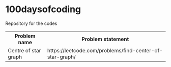# 100daysofcoding
Repository for the codes
<table>
  <tr>
    <th>Problem name</th>
    <th>Problem statement</th>
  </tr>
  <tr>
    <td>Centre of star graph</td>
    <td>https://leetcode.com/problems/find-center-of-star-graph/</td>
  </tr>
